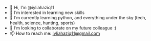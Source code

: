 - 👋 Hi, I’m @iyliahaziq11
- 👀 I’m interested in learning new skills 
- 🌱 I’m currently learning python, and everything under the sky (tech, health, science, hunting, sports)
- 💞️ I’m looking to collaborate on my future colleague :)
- 📫 How to reach me: iyliahaziq11@gmail.com

<!---
iyliahaziq11/iyliahaziq11 is a ✨ special ✨ repository because its `README.md` (this file) appears on your GitHub profile.
You can click the Preview link to take a look at your changes.
--->
